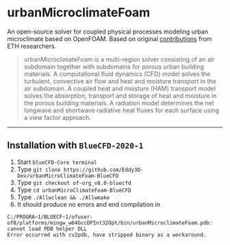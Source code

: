 # urbanMicroclimateFoam

An open-source solver for coupled physical processes modeling urban microclimate based on OpenFOAM. Based on original [contributions](https://gitlab.ethz.ch/openfoam-cbp/solvers/urbanmicroclimatefoam) from ETH researchers.

> urbanMicroclimateFoam is a multi-region solver consisting of an air subdomain together with subdomains for porous urban building materials. A computational fluid dynamics (CFD) model solves the turbulent, convective air flow and heat and moisture transport in the air subdomain. A coupled heat and moisture (HAM) transport model solves the absorption, transport and storage of heat and moisture in the porous building materials. A radiation model determines the net longwave and shortwave radiative heat fluxes for each surface using a view factor approach.

---

## Installation with `BlueCFD-2020-1`

1. Start `blueCFD-Core terminal` 
2. Type `git clone https://github.com/Eddy3D-Dev/urbanMicroClimateFoam-BlueCFD`
3. Type `git checkout of-org_v8.0-bluecfd`
4. Type `cd urbanMicroClimateFoam-BlueCFD`
5. Type `./Allwclean && ./Allwmake`
6. It should produce no errors and end compilation in

```
C:/PROGRA~1/BLUECF~1/ofuser-of8/platforms/mingw_w64GccDPInt32Opt/bin/urbanMicroclimateFoam.pdb: cannot load PDB helper DLL
Error occurred with cv2pdb, have stripped binary as a workaround.
```


